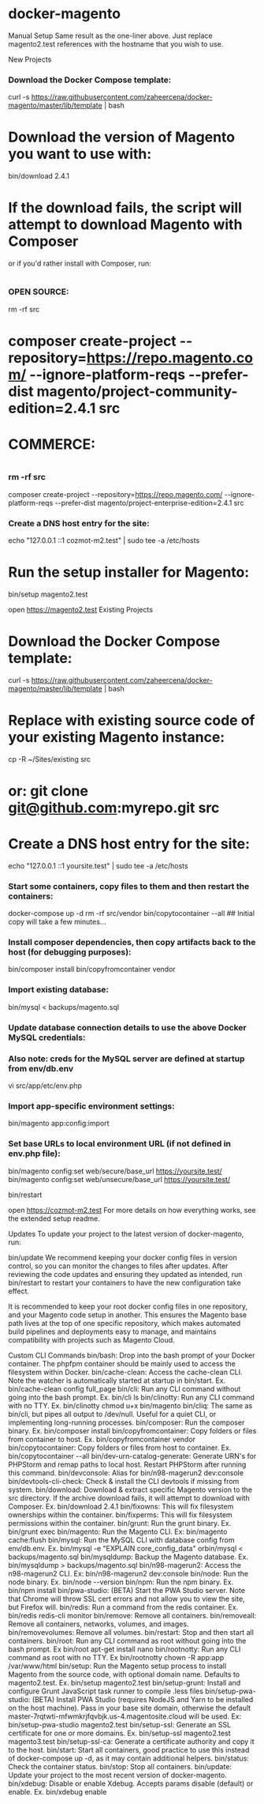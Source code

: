 # docker-magento
Manual Setup
Same result as the one-liner above. Just replace magento2.test references with the hostname that you wish to use.

New Projects
### Download the Docker Compose template:
curl -s https://raw.githubusercontent.com/zaheercena/docker-magento/master/lib/template | bash

# Download the version of Magento you want to use with:
bin/download 2.4.1

# If the download fails, the script will attempt to download Magento with Composer

 or if you'd rather install with Composer, run:
#
### OPEN SOURCE:

 rm -rf src
# composer create-project --repository=https://repo.magento.com/ --ignore-platform-reqs --prefer-dist magento/project-community-edition=2.4.1 src
#
# COMMERCE:
#
### rm -rf src
composer create-project --repository=https://repo.magento.com/ --ignore-platform-reqs --prefer-dist magento/project-enterprise-edition=2.4.1 src

### Create a DNS host entry for the site:
echo "127.0.0.1 ::1 cozmot-m2.test" | sudo tee -a /etc/hosts

# Run the setup installer for Magento:
bin/setup magento2.test

open https://magento2.test
Existing Projects
# Download the Docker Compose template:
curl -s https://raw.githubusercontent.com/zaheercena/docker-magento/master/lib/template | bash

# Replace with existing source code of your existing Magento instance:
cp -R ~/Sites/existing src
# or: git clone git@github.com:myrepo.git src

# Create a DNS host entry for the site:
echo "127.0.0.1 ::1 yoursite.test" | sudo tee -a /etc/hosts

### Start some containers, copy files to them and then restart the containers:
docker-compose up -d
rm -rf src/vendor
bin/copytocontainer --all ## Initial copy will take a few minutes...

### Install composer dependencies, then copy artifacts back to the host (for debugging purposes):
bin/composer install
bin/copyfromcontainer vendor

### Import existing database:
bin/mysql < backups/magento.sql

### Update database connection details to use the above Docker MySQL credentials:
### Also note: creds for the MySQL server are defined at startup from env/db.env
vi src/app/etc/env.php

### Import app-specific environment settings:
bin/magento app:config:import

### Set base URLs to local environment URL (if not defined in env.php file):
bin/magento config:set web/secure/base_url https://yoursite.test/
bin/magento config:set web/unsecure/base_url https://yoursite.test/

bin/restart

open https://cozmot-m2.test
For more details on how everything works, see the extended setup readme.

Updates
To update your project to the latest version of docker-magento, run:

bin/update
We recommend keeping your docker config files in version control, so you can monitor the changes to files after updates. After reviewing the code updates and ensuring they updated as intended, run bin/restart to restart your containers to have the new configuration take effect.

It is recommended to keep your root docker config files in one repository, and your Magento code setup in another. This ensures the Magento base path lives at the top of one specific repository, which makes automated build pipelines and deployments easy to manage, and maintains compatibility with projects such as Magento Cloud.

Custom CLI Commands
bin/bash: Drop into the bash prompt of your Docker container. The phpfpm container should be mainly used to access the filesystem within Docker.
bin/cache-clean: Access the cache-clean CLI. Note the watcher is automatically started at startup in bin/start. Ex. bin/cache-clean config full_page
bin/cli: Run any CLI command without going into the bash prompt. Ex. bin/cli ls
bin/clinotty: Run any CLI command with no TTY. Ex. bin/clinotty chmod u+x bin/magento
bin/cliq: The same as bin/cli, but pipes all output to /dev/null. Useful for a quiet CLI, or implementing long-running processes.
bin/composer: Run the composer binary. Ex. bin/composer install
bin/copyfromcontainer: Copy folders or files from container to host. Ex. bin/copyfromcontainer vendor
bin/copytocontainer: Copy folders or files from host to container. Ex. bin/copytocontainer --all
bin/dev-urn-catalog-generate: Generate URN's for PHPStorm and remap paths to local host. Restart PHPStorm after running this command.
bin/devconsole: Alias for bin/n98-magerun2 dev:console
bin/devtools-cli-check: Check & install the CLI devtools if missing from system.
bin/download: Download & extract specific Magento version to the src directory. If the archive download fails, it will attempt to download with Composer. Ex. bin/download 2.4.1
bin/fixowns: This will fix filesystem ownerships within the container.
bin/fixperms: This will fix filesystem permissions within the container.
bin/grunt: Run the grunt binary. Ex. bin/grunt exec
bin/magento: Run the Magento CLI. Ex: bin/magento cache:flush
bin/mysql: Run the MySQL CLI with database config from env/db.env. Ex. bin/mysql -e "EXPLAIN core_config_data" orbin/mysql < backups/magento.sql
bin/mysqldump: Backup the Magento database. Ex. bin/mysqldump > backups/magento.sql
bin/n98-magerun2: Access the n98-magerun2 CLI. Ex: bin/n98-magerun2 dev:console
bin/node: Run the node binary. Ex. bin/node --version
bin/npm: Run the npm binary. Ex. bin/npm install
bin/pwa-studio: (BETA) Start the PWA Studio server. Note that Chrome will throw SSL cert errors and not allow you to view the site, but Firefox will.
bin/redis: Run a command from the redis container. Ex. bin/redis redis-cli monitor
bin/remove: Remove all containers.
bin/removeall: Remove all containers, networks, volumes, and images.
bin/removevolumes: Remove all volumes.
bin/restart: Stop and then start all containers.
bin/root: Run any CLI command as root without going into the bash prompt. Ex bin/root apt-get install nano
bin/rootnotty: Run any CLI command as root with no TTY. Ex bin/rootnotty chown -R app:app /var/www/html
bin/setup: Run the Magento setup process to install Magento from the source code, with optional domain name. Defaults to magento2.test. Ex. bin/setup magento2.test
bin/setup-grunt: Install and configure Grunt JavaScript task runner to compile .less files
bin/setup-pwa-studio: (BETA) Install PWA Studio (requires NodeJS and Yarn to be installed on the host machine). Pass in your base site domain, otherwise the default master-7rqtwti-mfwmkrjfqvbjk.us-4.magentosite.cloud will be used. Ex: bin/setup-pwa-studio magento2.test
bin/setup-ssl: Generate an SSL certificate for one or more domains. Ex. bin/setup-ssl magento2.test magento3.test
bin/setup-ssl-ca: Generate a certificate authority and copy it to the host.
bin/start: Start all containers, good practice to use this instead of docker-compose up -d, as it may contain additional helpers.
bin/status: Check the container status.
bin/stop: Stop all containers.
bin/update: Update your project to the most recent version of docker-magento.
bin/xdebug: Disable or enable Xdebug. Accepts params disable (default) or enable. Ex. bin/xdebug enable